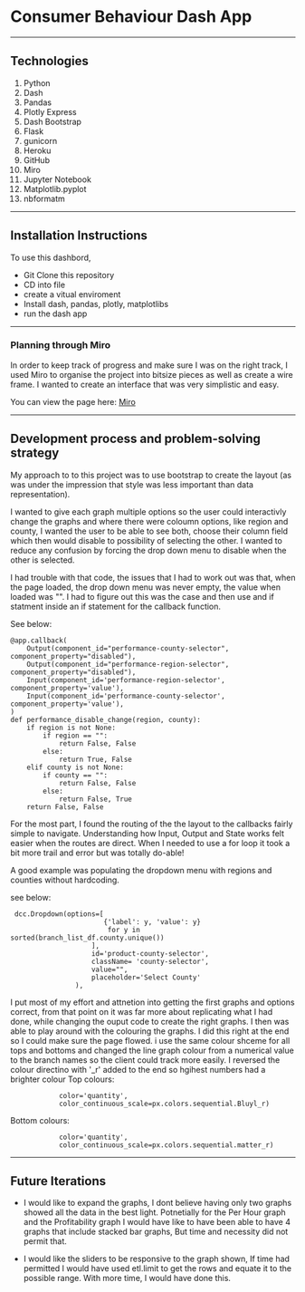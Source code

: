 # Consumer Behaviour Dash App
<!-- 
In this project for a well know retail store, the client wanted an interactive dashboard that took their raw data from branch and reginon managers and convert it into a 
easily readable and pictoral format.
I would achieve this by using a cleaning and transformational python project, importing the outcome and building a dashboard for the client to interact with. 
creating something simple, easy to use and, whilst not the focus, easy on the eyes while using.

Key points they needed:
  - Ability to track the most purchased and least purchased products & product categories overall, per region and per city (limit to top 5 and least 5)
  - Ability to track the best performing branches overall per region and per city (performance is measured in both item quantity sold and monetary value of sales made, limit to best 10 and worst 10)
  - Ability to track per hour sales for the top 10 branches identified
  - Ability to identify the top 10 and bottom 10 profitable branches and indicate how profitable they are.  -->
---

## Technologies

1. Python
2. Dash
3. Pandas
4. Plotly Express
5. Dash Bootstrap
6. Flask
7. gunicorn
8. Heroku
9. GitHub
10. Miro
11. Jupyter Notebook
12. Matplotlib.pyplot
13. nbformatm


---

## Installation Instructions

To use this dashbord,
- Git Clone this repository
- CD into file
- create a vitual enviroment 
- Install dash, pandas, plotly, matplotlibs
- run the dash app 


 
---

### Planning through Miro

In order to keep track of progress and make sure I was on the right track, I used Miro to organise the project into bitsize pieces as well as create a wire frame. 
I wanted to create an interface that was very simplistic and easy. 

You can view the page here: [Miro](https://miro.com/app/board/uXjVOdLqfzg=/?invite_link_id=520433487136)


---

## Development process and problem-solving strategy

My approach to to this project was to use bootstrap to create the layout (as was under the impression that style was less important than data representation).

I wanted to give each graph multiple options so the user could interactivly change the graphs and where there were coloumn options, like region and county, I wanted the user to be able to see both, choose their column field which then would disable to possibility of selecting the other. I wanted to reduce any confusion by forcing the drop down menu to disable when the other is selected.

I had trouble with that code, the issues that I had to work out was that, when the page loaded, the drop down menu was never empty, the value when loaded was "". I had to figure out this was the case and then use and if statment inside an if statement for the callback function.

See below:

```
@app.callback(
    Output(component_id="performance-county-selector", component_property="disabled"),
    Output(component_id="performance-region-selector", component_property="disabled"),
    Input(component_id='performance-region-selector', component_property='value'),
    Input(component_id='performance-county-selector', component_property='value'),
)
def performance_disable_change(region, county):
    if region is not None:
        if region == "":
            return False, False
        else:
            return True, False
    elif county is not None:
        if county == "":
            return False, False
        else:
            return False, True
    return False, False

```

For the most part, I found the routing of the the layout to the callbacks fairly simple to navigate. Understanding how Input, Output and State works felt easier when the routes are direct. When I needed to use a for loop it took a bit more trail and error but was totally do-able!

A good example was populating the dropdown menu with regions and counties without hardcoding. 

see below:

```
 dcc.Dropdown(options=[
                       {'label': y, 'value': y}
                        for y in sorted(branch_list_df.county.unique())
                    ], 
                    id='product-county-selector',
                    className= 'county-selector',
                    value="",
                    placeholder='Select County'
                ),

```

I put most of my effort and attnetion into getting the first graphs and options correct, from that point on it was far more about replicating what I had done, while changing the ouput code to create the right graphs.
I then was able to play around with the colouring the graphs. I did this right at the end so I could make sure the page flowed. i use the same colour shceme for all tops and bottoms and changed the line graph colour from a numerical value to the branch names so the client could track more easily. I reversed the colour directino with '_r' added to the end so hgihest numbers had a brighter colour
Top colours:
```
            color='quantity',
            color_continuous_scale=px.colors.sequential.Bluyl_r)
```
Bottom colours:
```
            color='quantity',
            color_continuous_scale=px.colors.sequential.matter_r)
```

---

## Future Iterations

- I would like to expand the graphs, I dont believe having only two graphs showed all the data in the best light. Potnetially for the Per Hour graph and the Profitability graph I would have like to have been able to have 4 graphs that include stacked bar graphs, But time and necessity did not permit that.

- I would like the sliders to be responsive to the graph shown, If time had permitted I would have used etl.limit to get the rows and equate it to the possible range. With more time, I would have done this.

